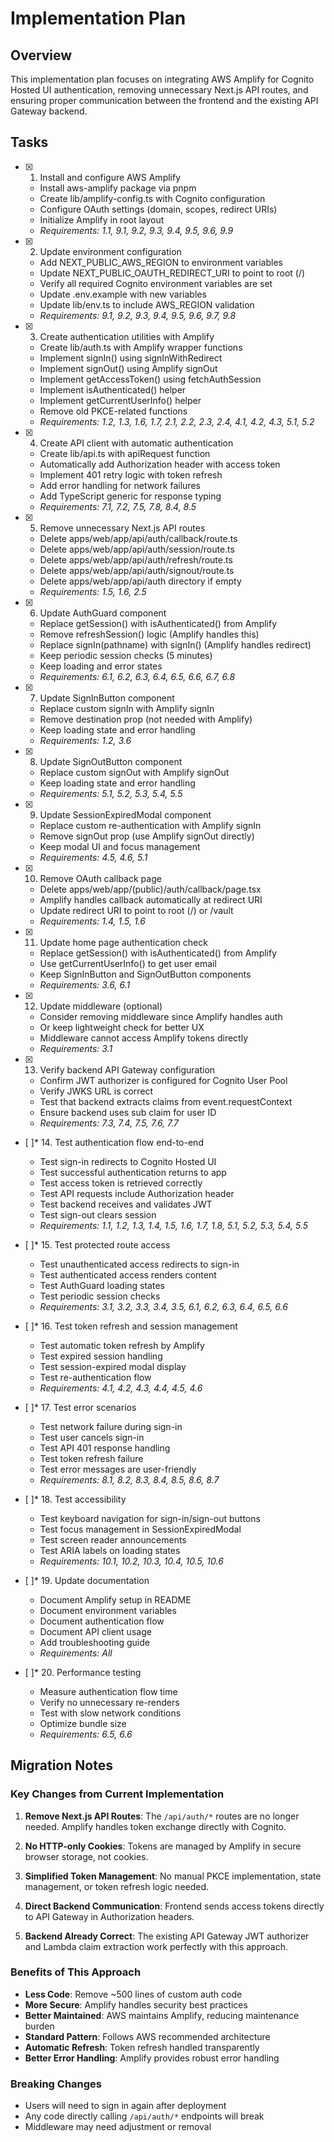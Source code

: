 # Implementation Plan

## Overview

This implementation plan focuses on integrating AWS Amplify for Cognito Hosted UI authentication, removing unnecessary Next.js API routes, and ensuring proper communication between the frontend and the existing API Gateway backend.

## Tasks

- [x] 1. Install and configure AWS Amplify
  - Install aws-amplify package via pnpm
  - Create lib/amplify-config.ts with Cognito configuration
  - Configure OAuth settings (domain, scopes, redirect URIs)
  - Initialize Amplify in root layout
  - _Requirements: 1.1, 9.1, 9.2, 9.3, 9.4, 9.5, 9.6, 9.9_

- [x] 2. Update environment configuration
  - Add NEXT_PUBLIC_AWS_REGION to environment variables
  - Update NEXT_PUBLIC_OAUTH_REDIRECT_URI to point to root (/)
  - Verify all required Cognito environment variables are set
  - Update .env.example with new variables
  - Update lib/env.ts to include AWS_REGION validation
  - _Requirements: 9.1, 9.2, 9.3, 9.4, 9.5, 9.6, 9.7, 9.8_

- [x] 3. Create authentication utilities with Amplify
  - Create lib/auth.ts with Amplify wrapper functions
  - Implement signIn() using signInWithRedirect
  - Implement signOut() using Amplify signOut
  - Implement getAccessToken() using fetchAuthSession
  - Implement isAuthenticated() helper
  - Implement getCurrentUserInfo() helper
  - Remove old PKCE-related functions
  - _Requirements: 1.2, 1.3, 1.6, 1.7, 2.1, 2.2, 2.3, 2.4, 4.1, 4.2, 4.3, 5.1, 5.2_

- [x] 4. Create API client with automatic authentication
  - Create lib/api.ts with apiRequest function
  - Automatically add Authorization header with access token
  - Implement 401 retry logic with token refresh
  - Add error handling for network failures
  - Add TypeScript generic for response typing
  - _Requirements: 7.1, 7.2, 7.5, 7.8, 8.4, 8.5_

- [x] 5. Remove unnecessary Next.js API routes
  - Delete apps/web/app/api/auth/callback/route.ts
  - Delete apps/web/app/api/auth/session/route.ts
  - Delete apps/web/app/api/auth/refresh/route.ts
  - Delete apps/web/app/api/auth/signout/route.ts
  - Delete apps/web/app/api/auth directory if empty
  - _Requirements: 1.5, 1.6, 2.5_

- [x] 6. Update AuthGuard component
  - Replace getSession() with isAuthenticated() from Amplify
  - Remove refreshSession() logic (Amplify handles this)
  - Replace signIn(pathname) with signIn() (Amplify handles redirect)
  - Keep periodic session checks (5 minutes)
  - Keep loading and error states
  - _Requirements: 6.1, 6.2, 6.3, 6.4, 6.5, 6.6, 6.7, 6.8_

- [x] 7. Update SignInButton component
  - Replace custom signIn with Amplify signIn
  - Remove destination prop (not needed with Amplify)
  - Keep loading state and error handling
  - _Requirements: 1.2, 3.6_

- [x] 8. Update SignOutButton component
  - Replace custom signOut with Amplify signOut
  - Keep loading state and error handling
  - _Requirements: 5.1, 5.2, 5.3, 5.4, 5.5_

- [x] 9. Update SessionExpiredModal component
  - Replace custom re-authentication with Amplify signIn
  - Remove signOut prop (use Amplify signOut directly)
  - Keep modal UI and focus management
  - _Requirements: 4.5, 4.6, 5.1_

- [x] 10. Remove OAuth callback page
  - Delete apps/web/app/(public)/auth/callback/page.tsx
  - Amplify handles callback automatically at redirect URI
  - Update redirect URI to point to root (/) or /vault
  - _Requirements: 1.4, 1.5, 1.6_

- [x] 11. Update home page authentication check
  - Replace getSession() with isAuthenticated() from Amplify
  - Use getCurrentUserInfo() to get user email
  - Keep SignInButton and SignOutButton components
  - _Requirements: 3.6, 6.1_

- [x] 12. Update middleware (optional)
  - Consider removing middleware since Amplify handles auth
  - Or keep lightweight check for better UX
  - Middleware cannot access Amplify tokens directly
  - _Requirements: 3.1_

- [x] 13. Verify backend API Gateway configuration
  - Confirm JWT authorizer is configured for Cognito User Pool
  - Verify JWKS URL is correct
  - Test that backend extracts claims from event.requestContext
  - Ensure backend uses sub claim for user ID
  - _Requirements: 7.3, 7.4, 7.5, 7.6, 7.7_

- [ ]\* 14. Test authentication flow end-to-end
  - Test sign-in redirects to Cognito Hosted UI
  - Test successful authentication returns to app
  - Test access token is retrieved correctly
  - Test API requests include Authorization header
  - Test backend receives and validates JWT
  - Test sign-out clears session
  - _Requirements: 1.1, 1.2, 1.3, 1.4, 1.5, 1.6, 1.7, 1.8, 5.1, 5.2, 5.3, 5.4, 5.5_

- [ ]\* 15. Test protected route access
  - Test unauthenticated access redirects to sign-in
  - Test authenticated access renders content
  - Test AuthGuard loading states
  - Test periodic session checks
  - _Requirements: 3.1, 3.2, 3.3, 3.4, 3.5, 6.1, 6.2, 6.3, 6.4, 6.5, 6.6_

- [ ]\* 16. Test token refresh and session management
  - Test automatic token refresh by Amplify
  - Test expired session handling
  - Test session-expired modal display
  - Test re-authentication flow
  - _Requirements: 4.1, 4.2, 4.3, 4.4, 4.5, 4.6_

- [ ]\* 17. Test error scenarios
  - Test network failure during sign-in
  - Test user cancels sign-in
  - Test API 401 response handling
  - Test token refresh failure
  - Test error messages are user-friendly
  - _Requirements: 8.1, 8.2, 8.3, 8.4, 8.5, 8.6, 8.7_

- [ ]\* 18. Test accessibility
  - Test keyboard navigation for sign-in/sign-out buttons
  - Test focus management in SessionExpiredModal
  - Test screen reader announcements
  - Test ARIA labels on loading states
  - _Requirements: 10.1, 10.2, 10.3, 10.4, 10.5, 10.6_

- [ ]\* 19. Update documentation
  - Document Amplify setup in README
  - Document environment variables
  - Document authentication flow
  - Document API client usage
  - Add troubleshooting guide
  - _Requirements: All_

- [ ]\* 20. Performance testing
  - Measure authentication flow time
  - Verify no unnecessary re-renders
  - Test with slow network conditions
  - Optimize bundle size
  - _Requirements: 6.5, 6.6_

## Migration Notes

### Key Changes from Current Implementation

1. **Remove Next.js API Routes**: The `/api/auth/*` routes are no longer needed. Amplify handles token exchange directly with Cognito.

2. **No HTTP-only Cookies**: Tokens are managed by Amplify in secure browser storage, not cookies.

3. **Simplified Token Management**: No manual PKCE implementation, state management, or token refresh logic needed.

4. **Direct Backend Communication**: Frontend sends access tokens directly to API Gateway in Authorization headers.

5. **Backend Already Correct**: The existing API Gateway JWT authorizer and Lambda claim extraction work perfectly with this approach.

### Benefits of This Approach

- **Less Code**: Remove ~500 lines of custom auth code
- **More Secure**: Amplify handles security best practices
- **Better Maintained**: AWS maintains Amplify, reducing maintenance burden
- **Standard Pattern**: Follows AWS recommended architecture
- **Automatic Refresh**: Token refresh handled transparently
- **Better Error Handling**: Amplify provides robust error handling

### Breaking Changes

- Users will need to sign in again after deployment
- Any code directly calling `/api/auth/*` endpoints will break
- Middleware may need adjustment or removal
